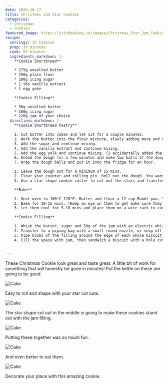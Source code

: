 ```yaml
---
date: 2020-10-17
title: Christmas Jam Star Cookies
categories:
  - Christmas
  - Cookies
featured_image: https://irishbaking.ie/images/Christmas_Star_Jam_Cookies/Image_4.jpg
recipe:
  servings: 15 Cookies
  prep: 30 minutes
  cook: 65 minutes
  ingredients_markdown: |-
    **Cookie Shortbread**

    * 175g unsalted butter
    * 250g plain flour
    * 100g icing sugar
    * 1 tbs vanilla extract
    * 1 egg yoke

    **Cookie Filling**

    * 50g unsalted butter
    * 160g icing sugar
    * 120g jam of your choice
  directions_markdown: |-
    **Cookie Shortbread Pastry**

    1. Cut butter into cubes and let sit for a couple minutes.
    2. Work the butter into the flour mixture, slowly adding more and more softened butter cubes. Best thing to do is with clean hands to squish the flour and butter together with your thumbs and fingers. Keep going till it all looks incorporated.
    3. Add the sugar and continue mixing.
    4. Add the vanilla extract and continue mixing.
    5. Add the egg yolk and continue mixing. (I accidentally added the whole egg and it still work out great)
    6. Knead the dough for a few minutes and make two balls of the dough.
    7. Wrap the dough balls and put it into the fridge for an hour.

    1. Leave the dough out for a minimum of 15 mins.
    2. Flour your counter and rolling pin. Roll out the dough. You want it to be about 2mm thick.
    3. Use a star shape cookie cutter to cut out the stars and transfer to a baking tray.

    **Bake**

    1. Heat oven to 160°C 120°F. Butter and flour a 12-cup Bundt pan. In a medium bowl, whisk together the flour, salt, baking soda, and baking powder.
    2. Bake for 10-15 mins. (Keep an eye on them to get make sure they're all the same color)
    3. Let them cool for 5-10 mins and place them on a wire rack to cool more.

    **Cookie Filling**

    1. Whisk the butter, sugar and 50g of the jam with an electric whisk.
    2. Transfer to a piping bag with a small round nozzle, or snip off the end to make a ½cm opening. Put the remaining jam in another piping bag and snip off the end to make a slightly smaller hole.
    3. Pipe blobs of the filling around the edge of each whole biscuit, leaving a space in the centre.
    4. Fill the space with jam, then sandwich a biscuit with a hole cut out on top of each one. Will keep in an airtight container for up to three days.


---
```

These Christmas Cookie look great and taste great. A little bit of work for something that will honestly be gone in minutes! Put the kettle on these are going to be good.

![Cake](https://irishbaking.ie/images/Christmas_Star_Jam_Cookies/Image_1.jpg)

Easy to roll and shape with your star cut outs.

![Cake](https://irishbaking.ie/images/Christmas_Star_Jam_Cookies/Image_2.jpg)

The star shape cut out in the middle is going to make these cookies stand out with the jam filling.

![Cake](https://irishbaking.ie/images/Christmas_Star_Jam_Cookies/Image_3.jpg)

Putting these together was so much fun.

![Cake](https://irishbaking.ie/images/Christmas_Star_Jam_Cookies/Image_4.jpg)

And even better to eat them.

![Cake](https://irishbaking.ie/images/Christmas_Star_Jam_Cookies/Image_5.jpg)

Decorate your place with this amazing cookie.
